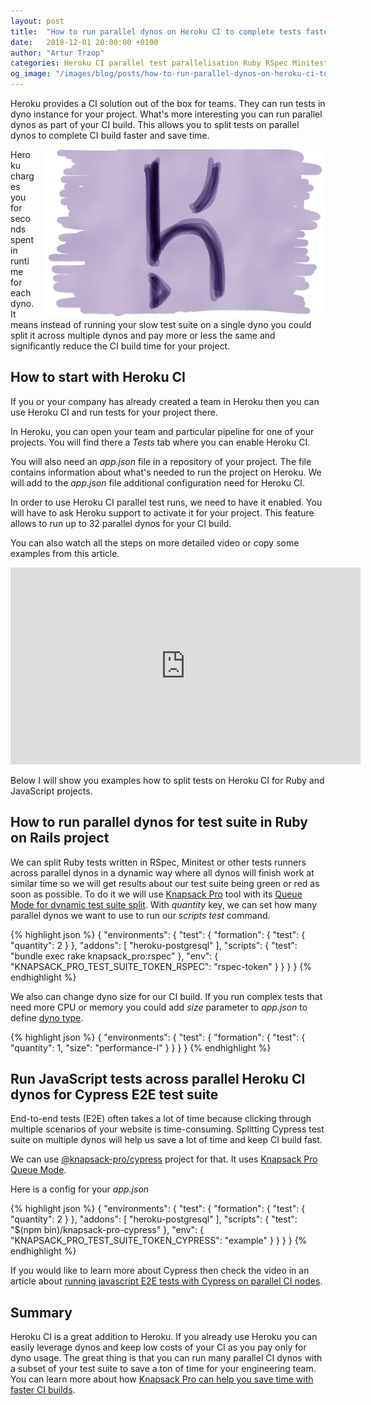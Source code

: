 ```yaml
---
layout: post
title:  "How to run parallel dynos on Heroku CI to complete tests faster"
date:   2018-12-01 20:00:00 +0100
author: "Artur Trzop"
categories: Heroku CI parallel test parallelisation Ruby RSpec Minitest Javascript Cypress
og_image: "/images/blog/posts/how-to-run-parallel-dynos-on-heroku-ci-to-complete-tests-faster/heroku.jpg"
---
```


Heroku provides a CI solution out of the box for teams. They can run tests in dyno instance for your project. What's more interesting you can run parallel dynos as part of your CI build. This allows you to split tests on parallel dynos to complete CI build faster and save time.

<img src="/images/blog/posts/how-to-run-parallel-dynos-on-heroku-ci-to-complete-tests-faster/heroku.jpg" style="width:450px;margin-left: 15px;float:right;" />

Heroku charges you for seconds spent in runtime for each dyno. It means instead of running your slow test suite on a single dyno you could split it across multiple dynos and pay more or less the same and significantly reduce the CI build time for your project.

## How to start with Heroku CI

If you or your company has already created a team in Heroku then you can use Heroku CI and run tests for your project there.

In Heroku, you can open your team and particular pipeline for one of your projects. You will find there a <i>Tests</i> tab where you can enable Heroku CI.

You will also need an <i>app.json</i> file in a repository of your project. The file contains information about what's needed to run the project on Heroku. We will add to the <i>app.json</i> file additional configuration need for Heroku CI.

In order to use Heroku CI parallel test runs, we need to have it enabled. You will have to ask Heroku support to activate it for your project. This feature allows to run up to 32 parallel dynos for your CI build.

You can also watch all the steps on more detailed video or copy some examples from this article.

<iframe width="560" height="315" src="https://www.youtube.com/embed/4lJVzdA11OQ" frameborder="0" allow="accelerometer; autoplay; encrypted-media; gyroscope; picture-in-picture" allowfullscreen></iframe>

Below I will show you examples how to split tests on Heroku CI for Ruby and JavaScript projects.

## How to run parallel dynos for test suite in Ruby on Rails project

We can split Ruby tests written in RSpec, Minitest or other tests runners across parallel dynos in a dynamic way where all dynos will finish work at similar time so we will get results about our test suite being green or red as soon as possible. To do it we will use [Knapsack Pro](https://knapsackpro.com?utm_source=docs_knapsackpro&utm_medium=blog_post&utm_campaign=how-to-run-parallel-dynos-on-heroku-ci-to-complete-tests-faster) tool with its [Queue Mode for dynamic test suite split](https://youtu.be/hUEB1XDKEFY). With <i>quantity</i> key, we can set how many parallel dynos we want to use to run our <i>scripts test</i> command.

{% highlight json %}
{
  "environments": {
    "test": {
      "formation": {
        "test": {
          "quantity": 2
        }
      },
      "addons": [
        "heroku-postgresql"
      ],
      "scripts": {
        "test": "bundle exec rake knapsack_pro:rspec"
      },
      "env": {
        "KNAPSACK_PRO_TEST_SUITE_TOKEN_RSPEC": "rspec-token"
      }
    }
  }
}
{% endhighlight %}

We also can change dyno size for our CI build. If you run complex tests that need more CPU or memory you could add <i>size</i> parameter to <i>app.json</i> to define [dyno type](https://devcenter.heroku.com/articles/dyno-types).

{% highlight json %}
{
  "environments": {
    "test": {
      "formation": {
        "test": {
          "quantity": 1,
          "size": "performance-l"
        }
      }
   }
}
{% endhighlight %}

## Run JavaScript tests across parallel Heroku CI dynos for Cypress E2E test suite

End-to-end tests (E2E) often takes a lot of time because clicking through multiple scenarios of your website is time-consuming. Splitting Cypress test suite on multiple dynos will help us save a lot of time and keep CI build fast.

We can use [@knapsack-pro/cypress](https://github.com/KnapsackPro/knapsack-pro-cypress) project for that. It uses [Knapsack Pro Queue Mode](https://knapsackpro.com?utm_source=docs_knapsackpro&utm_medium=blog_post&utm_campaign=how-to-run-parallel-dynos-on-heroku-ci-to-complete-tests-faster).

Here is a config for your <i>app.json</i>

{% highlight json %}
{
  "environments": {
    "test": {
      "formation": {
        "test": {
          "quantity": 2
        }
      },
      "addons": [
        "heroku-postgresql"
      ],
      "scripts": {
        "test": "$(npm bin)/knapsack-pro-cypress"
      },
      "env": {
        "KNAPSACK_PRO_TEST_SUITE_TOKEN_CYPRESS": "example"
      }
    }
  }
}
{% endhighlight %}

If you would like to learn more about Cypress then check the video in an article about [running javascript E2E tests with Cypress on parallel CI nodes](/2018/run-javascript-e2e-tests-faster-with-cypress-on-parallel-ci-nodes).

## Summary

Heroku CI is a great addition to Heroku. If you already use Heroku you can easily leverage dynos and keep low costs of your CI as you pay only for dyno usage. The great thing is that you can run many parallel CI dynos with a subset of your test suite to save a ton of time for your engineering team. You can learn more about how [Knapsack Pro can help you save time with faster CI builds](https://knapsackpro.com?utm_source=docs_knapsackpro&utm_medium=blog_post&utm_campaign=how-to-run-parallel-dynos-on-heroku-ci-to-complete-tests-faster).
